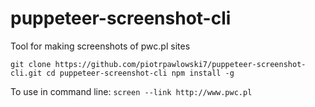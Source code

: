 # puppeteer-screenshot-cli

Tool for making screenshots of pwc.pl sites

``
git clone https://github.com/piotrpawlowski7/puppeteer-screenshot-cli.git
cd puppeteer-screenshot-cli
npm install -g
``

To use in command line:
``
screen --link http://www.pwc.pl
``

